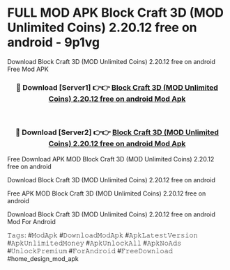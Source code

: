 # FULL MOD APK Block Craft 3D (MOD Unlimited Coins) 2.20.12 free on android - 9p1vg
Download Block Craft 3D (MOD Unlimited Coins) 2.20.12 free on android Free Mod APK

<div align="center">
<h3>🔴 Download [Server1] 👉👉 <a href="https://apk-comot.site?title=Block_Craft_3D_(MOD_Unlimited_Coins)_2.20.12_free_on_android">Block Craft 3D (MOD Unlimited Coins) 2.20.12 free on android Mod Apk</a></h3><br>

<h3>🔴 Download [Server2] 👉👉 <a href="https://apk-comot.site?title=Block_Craft_3D_(MOD_Unlimited_Coins)_2.20.12_free_on_android">Block Craft 3D (MOD Unlimited Coins) 2.20.12 free on android Mod Apk</a></h3>
</div>


Free Download APK MOD Block Craft 3D (MOD Unlimited Coins) 2.20.12 free on android

Download Block Craft 3D (MOD Unlimited Coins) 2.20.12 free on android 

Free APK MOD Block Craft 3D (MOD Unlimited Coins) 2.20.12 free on android 

Download Block Craft 3D (MOD Unlimited Coins) 2.20.12 free on android Mod For Android

𝚃𝚊𝚐𝚜: #𝙼𝚘𝚍𝙰𝚙𝚔 #𝙳𝚘𝚠𝚗𝚕𝚘𝚊𝚍𝙼𝚘𝚍𝙰𝚙𝚔 #𝙰𝚙𝚔𝙻𝚊𝚝𝚎𝚜𝚝𝚅𝚎𝚛𝚜𝚒𝚘𝚗 #𝙰𝚙𝚔𝚄𝚗𝚕𝚒𝚖𝚒𝚝𝚎𝚍𝙼𝚘𝚗𝚎𝚢 #𝙰𝚙𝚔𝚄𝚗𝚕𝚘𝚌𝚔𝙰𝚕𝚕 #𝙰𝚙𝚔𝙽𝚘𝙰𝚍𝚜 #𝚄𝚗𝚕𝚘𝚌𝚔𝙿𝚛𝚎𝚖𝚒𝚞𝚖 #𝙵𝚘𝚛𝙰𝚗𝚍𝚛𝚘𝚒𝚍 #𝙵𝚛𝚎𝚎𝙳𝚘𝚠𝚗𝚕𝚘𝚊𝚍 #home_design_mod_apk